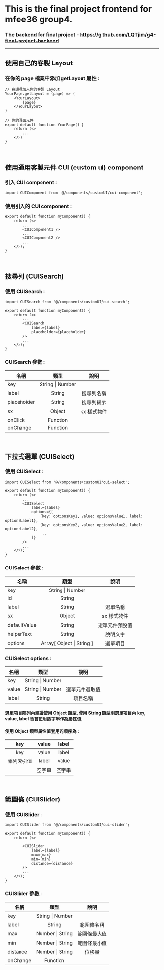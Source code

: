 # This is the final project frontend for mfee36 group4.  

### The backend for final project - https://github.com/LQTjim/g4-final-project-backend
  
---
  
## 使用自己的客製 Layout

### 在你的 page 檔案中添加 getLayout 屬性 :

```
// 在這裡加入你的客製 Layout
YourPage.getLayout = (page) => (
    <YourLayout>
        {page}
    </YourLayout>
)

// 你的頁面元件
export default function YourPage() { 
    return (<>
        ...
    </>)
}
```

<br />

## 使用通用客製元件 CUI (custom ui) component

### 引入 CUI component :

```
import CUIComponent from '@/components/customUI/cui-component';
```

### 使用引入的 CUI component :

```
export default function myComponent() {
    return (<>
        ...
        <CUIComponent1 />
        ...
        <CUIComponent2 />
        ...
    </>);
}
```

<br />

## 搜尋列 (CUISearch)

### 使用 CUISearch :

```
import CUISearch from '@/components/customUI/cui-search';

export default function myComponent() {
    return (<>
        ...
        <CUISearch 
            label={label}
            placeholder={placeholder}
        />
        ...
    </>);
}
```

### CUISearch 參數 :

| 名稱 | 類型 | 說明 |
| --- | :---: | :---: |
| key | String \| Number |
| label | String | 搜尋列名稱
| placeholder | String | 搜尋列提示
| sx | Object | sx 樣式物件
| onClick | Function | 
| onChange | Function |

<br />

## 下拉式選單 (CUISelect)

### 使用 CUISelect :

```
import CUISelect from '@/components/customUI/cui-select';

export default function myComponent() {
    return (<>
        ...
        <CUISelect 
            label={label}
            options={[
                {key: optionsKey1, value: optionsValue1, label: optionsLabel1},
                {key: optionsKey2, value: optionsValue2, label: optionsLabel2},
                ...
            ]}
        />
        ...
    </>);
}
```

### CUISelect 參數 :

| 名稱 | 類型 | 說明 |
| --- | :---: | :---: |
| key | String \| Number |
| id | String | 
| label | String | 選單名稱
| sx | Object | sx 樣式物件
| defaultValue | String | 選單元件預設值
| helperText | String | 說明文字
| options | Array[ Object \| String ] | 選單項目

### CUISelect options :


| 名稱 | 類型 | 說明 | 
| --- | :---: | :---: | 
| key | String \| Number
| value | String \| Number | 選單元件選取值
| label | String | 項目名稱

#### 選單項目陣列內建議使用 Object 類型, 使用 String 類型則選單項目內 key, value, label 皆會使用該字串作為屬性值;

#### 使用 Object 類型屬性值套用的順序為 :

| key | value | label |
| :---: | :---: | :---: |
| key | value | label |
| 陣列索引值 | label | value |
|  | 空字串 | 空字串 |

<br />

## 範圍條 (CUISlider)

### 使用 CUISlider :

```
import CUISlider from '@/components/customUI/cui-slider';

export default function myComponent() {
    return (<>
        ...
        <CUISlider 
            label={label}
            max={max}
            min={min}
            distance={distance}
        />
        ...
    </>);
}
```

### CUISlider 參數 :

| 名稱 | 類型 | 說明 |
| --- | :---: | :---: |
| key | String \| Number |
| label | String | 範圍條名稱
| max | Number \| String | 範圍條最大值
| min | Number \| String | 範圍條最小值
| distance | Number \| String | 位移量
| onChange | Function |

<br />
